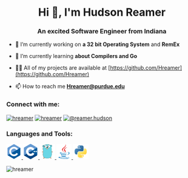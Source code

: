 <h1 align="center">Hi 👋, I'm Hudson Reamer</h1>
<h3 align="center">An excited Software Engineer from Indiana</h3>

- 🔭 I’m currently working on **a 32 bit Operating System** and **RemEx**

- 🌱 I’m currently learning **about Compilers and Go**

- 👨‍💻 All of my projects are available at [https://github.com/Hreamer](https://github.com/Hreamer)

- 📫 How to reach me **Hreamer@purdue.edu**

<h3 align="left">Connect with me:</h3>
<p align="left">
<a href="https://linkedin.com/in/hreamer" target="blank"><img align="center" src="https://raw.githubusercontent.com/rahuldkjain/github-profile-readme-generator/master/src/images/icons/Social/linked-in-alt.svg" alt="hreamer" height="30" width="40" /></a>
<a href="https://www.leetcode.com/hreamer" target="blank"><img align="center" src="https://raw.githubusercontent.com/rahuldkjain/github-profile-readme-generator/master/src/images/icons/Social/leet-code.svg" alt="hreamer" height="30" width="40" /></a>
<a href="https://medium.com/@reamer.hudson" target="blank"><img align="center" src="https://raw.githubusercontent.com/rahuldkjain/github-profile-readme-generator/master/src/images/icons/Social/medium.svg" alt="@reamer.hudson" height="30" width="40" /></a>
</p>

<h3 align="left">Languages and Tools:</h3>
<p align="left"> <a href="https://www.cprogramming.com/" target="_blank" rel="noreferrer"> <img src="https://raw.githubusercontent.com/devicons/devicon/master/icons/c/c-original.svg" alt="c" width="40" height="40"/> </a> <a href="https://www.w3schools.com/cpp/" target="_blank" rel="noreferrer"> <img src="https://raw.githubusercontent.com/devicons/devicon/master/icons/cplusplus/cplusplus-original.svg" alt="cplusplus" width="40" height="40"/> </a> <a href="https://golang.org" target="_blank" rel="noreferrer"> <img src="https://raw.githubusercontent.com/devicons/devicon/master/icons/go/go-original.svg" alt="go" width="40" height="40"/> </a> <a href="https://www.java.com" target="_blank" rel="noreferrer"> <img src="https://raw.githubusercontent.com/devicons/devicon/master/icons/java/java-original.svg" alt="java" width="40" height="40"/> </a> <a href="https://www.python.org" target="_blank" rel="noreferrer"> <img src="https://raw.githubusercontent.com/devicons/devicon/master/icons/python/python-original.svg" alt="python" width="40" height="40"/> </a> </p>

<p><img align="center" src="https://github-readme-stats.vercel.app/api/top-langs?username=hreamer&show_icons=true&locale=en&layout=compact" alt="hreamer" /></p>

